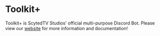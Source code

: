# Toolkit+
Toolkit+ is ScytedTV Studios' official multi-purpose Discord Bot. Please view our [website](https://toolkit.scyted.tv/) for more information and documentation!